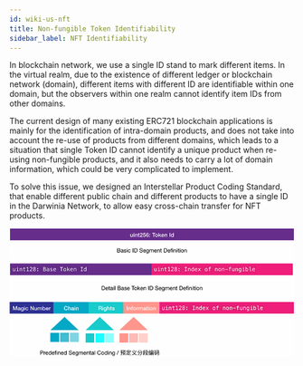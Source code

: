 ```yaml
---
id: wiki-us-nft
title: Non-fungible Token Identifiability
sidebar_label: NFT Identifiability
---
```


In blockchain network, we use a single ID stand to mark different items. In the virtual realm, due to the existence of different ledger or blockchain network (domain), different items with different ID are identifiable within one domain, but the observers within one realm cannot identify item IDs from other domains.

The current design of many existing ERC721 blockchain applications is mainly for the identification of intra-domain products, and does not take into account the re-use of products from different domains, which leads to a situation that single Token ID cannot identify a unique product when re-using non-fungible products, and it also needs to carry a lot of domain information, which could be very complicated to implement.

To solve this issue, we designed an Interstellar Product Coding Standard, that enable different public chain and different products to have a single ID in the Darwinia Network, to allow easy cross-chain transfer for NFT products.

![NFT Identifiability](assets/nft-identifiability.png)